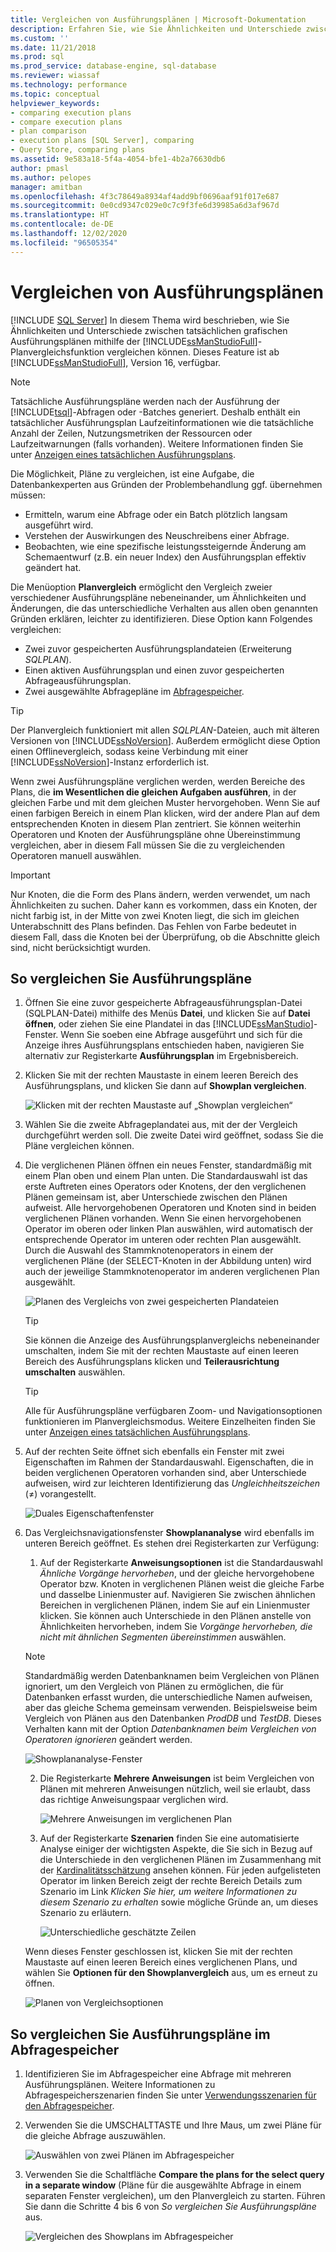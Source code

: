 ```yaml
---
title: Vergleichen von Ausführungsplänen | Microsoft-Dokumentation
description: Erfahren Sie, wie Sie Ähnlichkeiten und Unterschiede zwischen tatsächlichen grafischen Ausführungsplänen mithilfe der Planvergleichsfunktion von SQL Server Management Studio vergleichen können.
ms.custom: ''
ms.date: 11/21/2018
ms.prod: sql
ms.prod_service: database-engine, sql-database
ms.reviewer: wiassaf
ms.technology: performance
ms.topic: conceptual
helpviewer_keywords:
- comparing execution plans
- compare execution plans
- plan comparison
- execution plans [SQL Server], comparing
- Query Store, comparing plans
ms.assetid: 9e583a18-5f4a-4054-bfe1-4b2a76630db6
author: pmasl
ms.author: pelopes
manager: amitban
ms.openlocfilehash: 4f3c78649a8934af4add9bf0696aaf91f017e687
ms.sourcegitcommit: 0e0cd9347c029e0c7c9f3fe6d39985a6d3af967d
ms.translationtype: HT
ms.contentlocale: de-DE
ms.lasthandoff: 12/02/2020
ms.locfileid: "96505354"
---
```

# <a name="compare-execution-plans"></a>Vergleichen von Ausführungsplänen
 [!INCLUDE [SQL Server](../../includes/applies-to-version/sqlserver.md)]
In diesem Thema wird beschrieben, wie Sie Ähnlichkeiten und Unterschiede zwischen tatsächlichen grafischen Ausführungsplänen mithilfe der [!INCLUDE[ssManStudioFull](../../includes/ssmanstudiofull-md.md)]-Planvergleichsfunktion vergleichen können. Dieses Feature ist ab [!INCLUDE[ssManStudioFull](../../includes/ssmanstudiofull-md.md)], Version 16, verfügbar.
  
> [!NOTE]
> Tatsächliche Ausführungspläne werden nach der Ausführung der [!INCLUDE[tsql](../../includes/tsql-md.md)]-Abfragen oder -Batches generiert. Deshalb enthält ein tatsächlicher Ausführungsplan Laufzeitinformationen wie die tatsächliche Anzahl der Zeilen, Nutzungsmetriken der Ressourcen oder Laufzeitwarnungen (falls vorhanden). Weitere Informationen finden Sie unter [Anzeigen eines tatsächlichen Ausführungsplans](../../relational-databases/performance/display-an-actual-execution-plan.md).
  
Die Möglichkeit, Pläne zu vergleichen, ist eine Aufgabe, die Datenbankexperten aus Gründen der Problembehandlung ggf. übernehmen müssen:
-   Ermitteln, warum eine Abfrage oder ein Batch plötzlich langsam ausgeführt wird.
-   Verstehen der Auswirkungen des Neuschreibens einer Abfrage.
-   Beobachten, wie eine spezifische leistungssteigernde Änderung am Schemaentwurf (z.B. ein neuer Index) den Ausführungsplan effektiv geändert hat.  
 
Die Menüoption **Planvergleich** ermöglicht den Vergleich zweier verschiedener Ausführungspläne nebeneinander, um Ähnlichkeiten und Änderungen, die das unterschiedliche Verhalten aus allen oben genannten Gründen erklären, leichter zu identifizieren. Diese Option kann Folgendes vergleichen:
- Zwei zuvor gespeicherten Ausführungsplandateien (Erweiterung *SQLPLAN*).
- Einen aktiven Ausführungsplan und einen zuvor gespeicherten Abfrageausführungsplan.
- Zwei ausgewählte Abfragepläne im [Abfragespeicher](../../relational-databases/performance/monitoring-performance-by-using-the-query-store.md).

> [!TIP]
> Der Planvergleich funktioniert mit allen *SQLPLAN*-Dateien, auch mit älteren Versionen von [!INCLUDE[ssNoVersion](../../includes/ssnoversion-md.md)]. Außerdem ermöglicht diese Option einen Offlinevergleich, sodass keine Verbindung mit einer [!INCLUDE[ssNoVersion](../../includes/ssnoversion-md.md)]-Instanz erforderlich ist. 

Wenn zwei Ausführungspläne verglichen werden, werden Bereiche des Plans, die **im Wesentlichen die gleichen Aufgaben ausführen**, in der gleichen Farbe und mit dem gleichen Muster hervorgehoben. Wenn Sie auf einen farbigen Bereich in einem Plan klicken, wird der andere Plan auf dem entsprechenden Knoten in diesem Plan zentriert. Sie können weiterhin Operatoren und Knoten der Ausführungspläne ohne Übereinstimmung vergleichen, aber in diesem Fall müssen Sie die zu vergleichenden Operatoren manuell auswählen.

> [!IMPORTANT]
> Nur Knoten, die die Form des Plans ändern, werden verwendet, um nach Ähnlichkeiten zu suchen. Daher kann es vorkommen, dass ein Knoten, der nicht farbig ist, in der Mitte von zwei Knoten liegt, die sich im gleichen Unterabschnitt des Plans befinden. Das Fehlen von Farbe bedeutet in diesem Fall, dass die Knoten bei der Überprüfung, ob die Abschnitte gleich sind, nicht berücksichtigt wurden.
  
## <a name="to-compare-execution-plans"></a>So vergleichen Sie Ausführungspläne
  
1.  Öffnen Sie eine zuvor gespeicherte Abfrageausführungsplan-Datei (SQLPLAN-Datei) mithilfe des Menüs **Datei**, und klicken Sie auf **Datei öffnen**, oder ziehen Sie eine Plandatei in das [!INCLUDE[ssManStudio](../../includes/ssManStudio-md.md)]-Fenster. Wenn Sie soeben eine Abfrage ausgeführt und sich für die Anzeige ihres Ausführungsplans entschieden haben, navigieren Sie alternativ zur Registerkarte **Ausführungsplan** im Ergebnisbereich. 

2.  Klicken Sie mit der rechten Maustaste in einem leeren Bereich des Ausführungsplans, und klicken Sie dann auf **Showplan vergleichen**. 

    ![Klicken mit der rechten Maustaste auf „Showplan vergleichen“](../../relational-databases/performance/media/plancomparisonmenuoption.png "Klicken mit der rechten Maustaste auf „Showplan vergleichen“")   

3.  Wählen Sie die zweite Abfrageplandatei aus, mit der der Vergleich durchgeführt werden soll. Die zweite Datei wird geöffnet, sodass Sie die Pläne vergleichen können.

4.  Die verglichenen Plänen öffnen ein neues Fenster, standardmäßig mit einem Plan oben und einem Plan unten. Die Standardauswahl ist das erste Auftreten eines Operators oder Knotens, der den verglichenen Plänen gemeinsam ist, aber Unterschiede zwischen den Plänen aufweist. Alle hervorgehobenen Operatoren und Knoten sind in beiden verglichenen Plänen vorhanden. Wenn Sie einen hervorgehobenen Operator im oberen oder linken Plan auswählen, wird automatisch der entsprechende Operator im unteren oder rechten Plan ausgewählt. Durch die Auswahl des Stammknotenoperators in einem der verglichenen Pläne (der SELECT-Knoten in der Abbildung unten) wird auch der jeweilige Stammknotenoperator im anderen verglichenen Plan ausgewählt.

    ![Planen des Vergleichs von zwei gespeicherten Plandateien](../../relational-databases/performance/media/plancomparison-plans.png "Planen des Vergleichs von zwei gespeicherten Plandateien")  

     > [!TIP]
     > Sie können die Anzeige des Ausführungsplanvergleichs nebeneinander umschalten, indem Sie mit der rechten Maustaste auf einen leeren Bereich des Ausführungsplans klicken und **Teilerausrichtung umschalten** auswählen.

     > [!TIP]
     > Alle für Ausführungspläne verfügbaren Zoom- und Navigationsoptionen funktionieren im Planvergleichsmodus. Weitere Einzelheiten finden Sie unter [Anzeigen eines tatsächlichen Ausführungsplans](../../relational-databases/performance/display-an-actual-execution-plan.md).

5.  Auf der rechten Seite öffnet sich ebenfalls ein Fenster mit zwei Eigenschaften im Rahmen der Standardauswahl. Eigenschaften, die in beiden verglichenen Operatoren vorhanden sind, aber Unterschiede aufweisen, wird zur leichteren Identifizierung das *Ungleichheitszeichen* (&ne;) vorangestellt.

    ![Duales Eigenschaftenfenster](../../relational-databases/performance/media/plancomparison-properties.png "Duales Eigenschaftenfenster")  

6.  Das Vergleichsnavigationsfenster **Showplananalyse** wird ebenfalls im unteren Bereich geöffnet. Es stehen drei Registerkarten zur Verfügung:

    1.  Auf der Registerkarte **Anweisungsoptionen** ist die Standardauswahl *Ähnliche Vorgänge hervorheben*, und der gleiche hervorgehobene Operator bzw. Knoten in verglichenen Plänen weist die gleiche Farbe und dasselbe Linienmuster auf. Navigieren Sie zwischen ähnlichen Bereichen in verglichenen Plänen, indem Sie auf ein Linienmuster klicken. Sie können auch Unterschiede in den Plänen anstelle von Ähnlichkeiten hervorheben, indem Sie *Vorgänge hervorheben, die nicht mit ähnlichen Segmenten übereinstimmen* auswählen. 
    
       > [!NOTE]
       > Standardmäßig werden Datenbanknamen beim Vergleichen von Plänen ignoriert, um den Vergleich von Plänen zu ermöglichen, die für Datenbanken erfasst wurden, die unterschiedliche Namen aufweisen, aber das gleiche Schema gemeinsam verwenden. Beispielsweise beim Vergleich von Plänen aus den Datenbanken *ProdDB* und *TestDB*. Dieses Verhalten kann mit der Option *Datenbanknamen beim Vergleichen von Operatoren ignorieren* geändert werden.

       ![Showplananalyse-Fenster](../../relational-databases/performance/media/plancomparison-analysis.png "Showplananalyse-Fenster") 

    2.  Die Registerkarte **Mehrere Anweisungen** ist beim Vergleichen von Plänen mit mehreren Anweisungen nützlich, weil sie erlaubt, dass das richtige Anweisungspaar verglichen wird.

        ![Mehrere Anweisungen im verglichenen Plan](../../relational-databases/performance/media/plancomparison-multiple.png "Mehrere Anweisungen im verglichenen Plan")  

    3.  Auf der Registerkarte **Szenarien** finden Sie eine automatisierte Analyse einiger der wichtigsten Aspekte, die Sie sich in Bezug auf die Unterschiede in den verglichenen Plänen im Zusammenhang mit der [Kardinalitätsschätzung](../../relational-databases/performance/cardinality-estimation-sql-server.md) ansehen können. Für jeden aufgelisteten Operator im linken Bereich zeigt der rechte Bereich Details zum Szenario im Link *Klicken Sie hier, um weitere Informationen zu diesem Szenario zu erhalten* sowie mögliche Gründe an, um dieses Szenario zu erläutern. 

        ![Unterschiedliche geschätzte Zeilen](../../relational-databases/performance/media/plancomparison-scenarios.png "Unterschiedliche geschätzte Zeilen")  

    Wenn dieses Fenster geschlossen ist, klicken Sie mit der rechten Maustaste auf einen leeren Bereich eines verglichenen Plans, und wählen Sie **Optionen für den Showplanvergleich** aus, um es erneut zu öffnen.

    ![Planen von Vergleichsoptionen](../../relational-databases/performance/media/plancomparison-options.png "Planen von Vergleichsoptionen")  

## <a name="to-compare-execution-plans-in-query-store"></a>So vergleichen Sie Ausführungspläne im Abfragespeicher

1.  Identifizieren Sie im Abfragespeicher eine Abfrage mit mehreren Ausführungsplänen. Weitere Informationen zu Abfragespeicherszenarien finden Sie unter [Verwendungsszenarien für den Abfragespeicher](../../relational-databases/performance/query-store-usage-scenarios.md#identify-and-tune-top-resource-consuming-queries).

2.  Verwenden Sie die UMSCHALTTASTE und Ihre Maus, um zwei Pläne für die gleiche Abfrage auszuwählen. 

    ![Auswählen von zwei Plänen im Abfragespeicher](../../relational-databases/performance/media/plancomparison-querystore.png "Auswählen von zwei Plänen im Abfragespeicher")   

3.  Verwenden Sie die Schaltfläche **Compare the plans for the select query in a separate window** (Pläne für die ausgewählte Abfrage in einem separaten Fenster vergleichen), um den Planvergleich zu starten. Führen Sie dann die Schritte 4 bis 6 von *So vergleichen Sie Ausführungspläne* aus. 

    ![Vergleichen des Showplans im Abfragespeicher](../../relational-databases/performance/media/plancomparison-querystoreoption.png "Vergleichen des Showplans im Abfragespeicher") 
